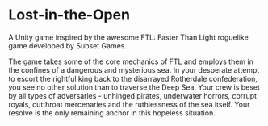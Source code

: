 # Lost-in-the-Open
A Unity game inspired by the awesome FTL: Faster Than Light roguelike game developed by Subset Games. 

The game takes some of the core mechanics of FTL and employs them in the confines of a dangerous and mysterious sea. In your desperate attempt to escort the rightful king back to the disarrayed Rotherdale confederation, you see no other solution than to traverse the Deep Sea. Your crew is beset by all types of adversaries - unhinged pirates, underwater horrors, corrupt royals, cutthroat mercenaries and the ruthlessness of the sea itself. Your resolve is the only remaining anchor in this hopeless situation.


